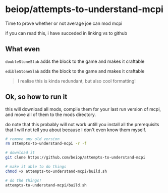 # beiop/attempts-to-understand-mcpi

Time to prove whether or not average joe can mod mcpi

if you can read this, i have succeded in linking vs to github

## What even

`doubleStoneSlab` adds the block to the game and makes it craftable

`edibleStoneSlab` adds the block to the game and makes it craftable

> I realise this is kinda redundant, but also cool formatting!

## Ok, so how to run it

this will download all mods, compile them for your last run version of mcpi, and move all of them to the mods directory.

do note that this probably will not work untill you install all the prerequisits that I will not tell you about because I don't even know them myself.

``` bash
# remove any old version
rm attempts-to-understand-mcpi -r -f

# download it
git clone https://github.com/beiop/attempts-to-understand-mcpi

# make it able to do things
chmod +x attempts-to-understand-mcpi/build.sh

# do the things!
attempts-to-understand-mcpi/build.sh

```
